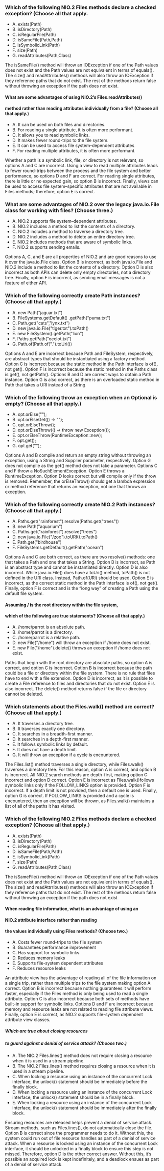 ### Which of the following NIO.2 Files methods declare a checked exception? (Choose all that apply.
* A. exists(Path)
* B. isDirectory(Path)
* C. isRegularFile(Path)
* D. isSameFile(Path,Path)
* E. isSymbolicLink(Path)
* F. size(Path)
* G. readAttributes(Path,Class)

The isSameFile() method will throw an IOException if one
of the Path values does not exist and the Path values are not equivalent in terms of equals().
The size() and readAttrributes() methods will also throw
an IOException if they reference paths that do not exist.
The rest of the methods return false without
throwing an exception if the path does not exist.



#### What are some advantages of using NIO.2’s Files.readAttributes()
#### method rather than reading attributes individually from a file? (Choose all that apply.)
* A. It can be used on both files and directories.
* B. For reading a single attribute, it is often more performant.
* C. It allows you to read symbolic links.
* D. It makes fewer round-trips to the file system.
* E. It can be used to access file system–dependent attributes.
* F. For reading multiple attributes, it is often more performant.

Whether a path is a symbolic link, file, or directory is not relevant,
so options A and C are incorrect.
Using a view to read multiple attributes leads to fewer round-trips
between the process and the file system and better performance, so options D and F are correct.
For reading single attributes,
there is little or no expected gain, so option B is incorrect.
Finally, views can be used to access
file system–specific attributes that are not available in Files methods; therefore, option E is correct.

### What are some advantages of NIO.2 over the legacy java.io.File class for working with files? (Choose three.)
* A. NIO.2 supports file system–dependent attributes.
* B. NIO.2 includes a method to list the contents of a directory.
* C. NIO.2 includes a method to traverse a directory tree.
* D. NIO.2 includes a method to delete an entire directory tree.
* E. NIO.2 includes methods that are aware of symbolic links.
* F. NIO.2 supports sending emails.

Options A, C, and E are all properties of NIO.2 and are good reasons to use it over the java.io.File class.
Option B is incorrect, as both java.io.File and NIO.2 include a method to list the contents of a directory.
Option D is also incorrect as both APIs can delete only empty directories, not a directory tree.
Finally, option F is incorrect, as sending email messages is not a feature of either API.

### Which of the following correctly create Path instances? (Choose all that apply.)

* A. new Path("jaguar.txt")
* B. FileSystems.getDefault() .getPath("puma.txt")
* C. Path.get("cats","lynx.txt")
* D. new java.io.File("tiger.txt").toPath()
* E. new FileSystem().getPath("lion")
* F. Paths.getPath("ocelot.txt")
* G. Path.of(Path.of(".").toUri())

Options A and E are incorrect because Path and FileSystem, respectively,
are abstract types that should be instantiated using a factory method.
Option C is incorrect because the static method in the Path interface is of(), not get().
Option F is incorrect because the static method in the Paths class is get(), not getPath().
Options B and D are correct ways to obtain a Path instance.
Option G is also correct, as there is an overloaded static method in Path that takes a URI instead of a String.

### Which of the following throw an exception when an Optional is empty? (Choose all that apply.)
* A. opt.orElse("");
* B. opt.orElseGet(() -> "");
* C. opt.orElseThrow();
* D. opt.orElseThrow(() -> throw new Exception());
* E. opt.orElseThrow(RuntimeException::new);
* F. opt.get();
* G. opt.get("");

Options A and B compile and return an empty string without throwing an exception,
using a String and Supplier parameter, respectively.
Option G does not compile as the get() method does not take a parameter.
Options C and F throw a NoSuchElementException.
Option E throws a RuntimeException.
Option D looks correct but will compile only if the throw is removed.
Remember, the orElseThrow() should get a
lambda expression or method reference that returns an exception, not one that throws an exception.

### Which of the following correctly create NIO.2 Path instances? (Choose all that apply.)
* A. Paths.get("rainforest").resolve(Paths.get("trees"))
* B. new Path("aquarium")
* C. Paths.get("rainforest").resolve("trees")
* D. new java.io.File("/zoo").toURI().toPath()
* E. Path.get("birdhouse")
* F. FileSystems.getDefault().getPath("ocean")

Options A and C are both correct, as there are two resolve() methods:
one that takes a Path and one that takes a String.
Option B is incorrect, as Path is an abstract type and cannot be instantiated directly.
Option D is also incorrect. While java.io.File()
does have a toUri() method, toPath() is not defined in the URI class.
Instead, Path.of(URI) should be used. Option E is incorrect,
as the correct static method in the Path interface is of(), not get().
Finally, option F is correct and is the “long way” of creating a Path using the default file system.

#### Assuming / is the root directory within the file system,
#### which of the following are true statements? (Choose all that apply.)
* A. /home/parrot is an absolute path.
* B. /home/parrot is a directory.
*  C. /home/parrot is a relative path.
*  D. new File("/home") will throw an exception if /home does not exist.
*  E. new File("/home").delete() throws an exception if /home does not exist.

Paths that begin with the root directory are absolute paths, so option A is correct, and option C is incorrect.
Option B is incorrect because the path could be a file or directory within the file system.
There is no rule that files have to end with a file extension.
Option D is incorrect, as it is possible to create a File reference to files and directories that do not exist.
Option E is also incorrect. The delete() method returns false if the file or directory cannot be deleted.

### Which statements about the Files.walk() method are correct? (Choose all that apply.)
*  A. It traverses a directory tree.
*  B. It traverses exactly one directory.
*  C. It searches in a breadth-first manner.
*  D. It searches in a depth-first manner.
*  E. It follows symbolic links by default.
*  F. It does not have a depth limit.
*  G. It will throw an exception if a cycle is encountered.

The Files.list() method traverses a single directory, while Files.walk() traverses a directory tree.
For this reason, option A is correct, and option B is incorrect.
All NIO.2 search methods are depth-first, making option C incorrect and option D correct.
Option E is incorrect as Files.walk()follows symbolic links only if the FOLLOW_LINKS option is provided.
Option F is incorrect. If a depth limit is not provided, then a default one is used.
Finally, option G is correct. If FOLLOW_LINKS is provided and a cycle is encountered,
then an exception will be thrown, as Files.walk() maintains a list of all of the paths it has visited.

### Which of the following NIO.2 Files methods declare a checked exception? (Choose all that apply.)
*  A. exists(Path)
*  B. isDirectory(Path)
*  C. isRegularFile(Path)
*  D. isSameFile(Path,Path)
*  E. isSymbolicLink(Path)
*  F. size(Path)
*  G. readAttributes(Path,Class)

The isSameFile() method will throw an IOException if one of
the Path values does not exist and the Path values are not equivalent in terms of equals().
The size() and readAttrributes() methods will also throw
an IOException if they reference paths that do not exist.
The rest of the methods return false without throwing
an exception if the path does not exist

#### When reading file information, what is an advantage of using an
#### NIO.2 attribute interface rather than reading
#### the values individually using Files methods? (Choose two.)
* A. Costs fewer round-trips to the file system
* B. Guarantees performance improvement
* C. Has support for symbolic links
* D. Reduces memory leaks
* E. Supports file-system dependent attributes
* F. Reduces resource leaks

An attribute view has the advantage of reading all of the file information on a single trip,
rather than multiple trips to the file system making option A correct.
Option B is incorrect because nothing guarantees it will perform faster,
especially if the Files method is only being used to read a single attribute.
Option C is also incorrect because both sets of methods have built-in support for symbolic links.
Options D and F are incorrect because memory and resource leaks are not related to reading file attribute views.
Finally, option E is correct, as NIO.2 supports file-system dependent attribute view classes.

##### Which are true about closing resources
##### to guard against a denial of service attack? (Choose two.)
* A. The NIO.2 Files.lines() method does not require closing a resource when it is used in a stream pipeline.
* B. The NIO.2 Files.lines() method requires closing a resource when it is used in a stream pipeline.
* C. When locking a resource using an instance of the concurrent Lock interface, the unlock() statement should be immediately before the finally block.
* D. When locking a resource using an instance of the concurrent Lock interface, the unlock() statement should be in a finally block.
* E. When locking a resource using an instance of the concurrent Lock interface, the unlock() statement should be immediately after the finally block.

Ensuring resources are released helps prevent a denial of service attack.
Stream methods, such as Files.lines(), do not automatically close the file.
Option B is correct since the programmer needs to do it.
Without this, the system could run out of file resource handles as part of a denial of service attack.
When a resource is locked using an instance of the concurrent Lock interface,
it should be unlocked in a finally block to ensure this step is not missed.
Therefore, option D is the other correct answer.
Without this, it’s possible an acquired lock is kept indefinitely,
and a deadlock ensues as part of a denial of service attack.




